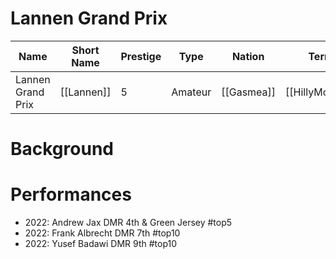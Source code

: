 # Lannen Grand Prix

| Name | Short Name | Prestige | Type | Nation | Terrain | Length |
|-----|------|------|-----|----|-----|-----|
| Lannen Grand Prix | [[Lannen]] | 5 | Amateur | [[Gasmea]] | [[HillyMountain]] | 4 Stages 

# Background

# Performances

* 2022: Andrew Jax DMR 4th & Green Jersey #top5 
* 2022: Frank Albrecht DMR 7th #top10 
* 2022: Yusef Badawi DMR 9th #top10 
